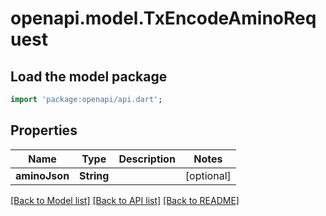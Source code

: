 # openapi.model.TxEncodeAminoRequest

## Load the model package
```dart
import 'package:openapi/api.dart';
```

## Properties
Name | Type | Description | Notes
------------ | ------------- | ------------- | -------------
**aminoJson** | **String** |  | [optional] 

[[Back to Model list]](../README.md#documentation-for-models) [[Back to API list]](../README.md#documentation-for-api-endpoints) [[Back to README]](../README.md)


